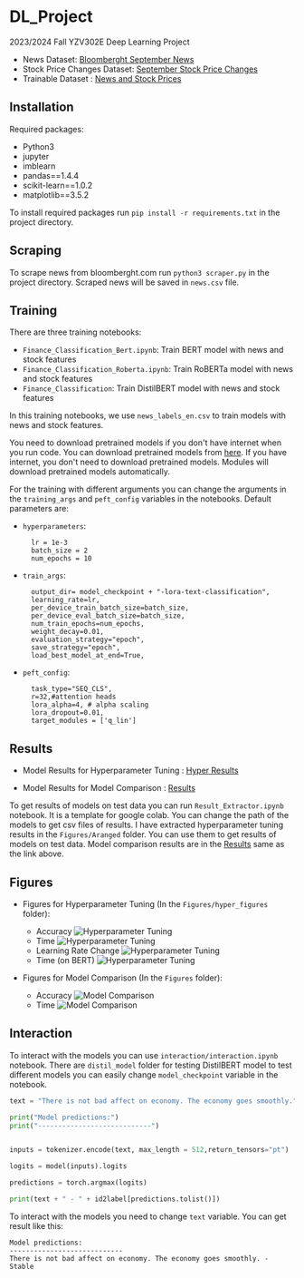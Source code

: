 # DL_Project
2023/2024 Fall YZV302E Deep Learning Project

* News Dataset: [Bloomberght September News](https://drive.google.com/file/d/1mJg4o7veZBX1ZJqGRz4IrLUMOHtTEaHc/view?usp=share_link)
* Stock Price Changes Dataset: [September Stock Price Changes](https://drive.google.com/file/d/1qqQ7saPBtYCXvGTQC2ajNYBlogbG34lf/view?usp=share_link)
* Trainable Dataset : [News and Stock Prices](https://drive.google.com/file/d/1qqQ7saPBtYCXvGTQC2ajNYBlogbG34lf/view?usp=share_link)

## Installation
Required packages:
- Python3
- jupyter
- imblearn
- pandas==1.4.4
- scikit-learn==1.0.2
- matplotlib==3.5.2

To install required packages run `pip install -r requirements.txt` in the project directory.

## Scraping
To scrape news from bloomberght.com run `python3 scraper.py` in the project directory. Scraped news will be saved in `news.csv` file.

## Training 

There are three training notebooks:
- `Finance_Classification_Bert.ipynb`: Train BERT model with news and stock features
- `Finance_Classification_Roberta.ipynb`: Train RoBERTa model with news and stock features
- `Finance_Classification`: Train DistilBERT model with news and stock features

In this training notebooks, we use `news_labels_en.csv` to train models with news and stock features. 

You need to download pretrained models if you don't have internet when you run code. You can download pretrained models from [here](https://huggingface.co/models). If you have internet, you don't need to download pretrained models. Modules will download pretrained models automatically. 

For the training with different arguments you can change the arguments in the `training_args` and `peft_config` variables in the notebooks. Default parameters are:

- `hyperparameters`:

        lr = 1e-3
        batch_size = 2
        num_epochs = 10

- `train_args`:

        output_dir= model_checkpoint + "-lora-text-classification",
        learning_rate=lr,
        per_device_train_batch_size=batch_size,
        per_device_eval_batch_size=batch_size,
        num_train_epochs=num_epochs,
        weight_decay=0.01,
        evaluation_strategy="epoch",
        save_strategy="epoch",
        load_best_model_at_end=True,
    

- `peft_config`:

        task_type="SEQ_CLS",
        r=32,#attention heads
        lora_alpha=4, # alpha scaling
        lora_dropout=0.01,
        target_modules = ['q_lin']

## Results

* Model Results for Hyperparameter Tuning : [Hyper Results](https://drive.google.com/drive/folders/1nXzR6_V4BE6VKsQLvhCzrsFLOlGUOH5d?usp=drive_link)

* Model Results for Model Comparison : [Results](https://drive.google.com/drive/folders/1u2LoNCpA9Lj2NOfbquRah2txCiwIz9se?usp=drive_link)

To get results of models on test data you can run `Result_Extractor.ipynb` notebook. It is a template for google colab. You can change the path of the models to get csv files of results. I have extracted hyperparameter tuning results in the `Figures/Aranged` folder. You can use them to get results of models on test data.
Model comparison results are in the [Results](https://drive.google.com/drive/folders/1u2LoNCpA9Lj2NOfbquRah2txCiwIz9se?usp=drive_link) same as the link above.

## Figures

* Figures for Hyperparameter Tuning (In the `Figures/hyper_figures` folder):
    - Accuracy
    ![Hyperparameter Tuning](Figures/hyper_figures/ASTOR_Head_Accuracy.png)
    - Time 
    ![Hyperparameter Tuning](Figures/hyper_figures/ASTOR_Head_Time.png)
    - Learning Rate Change
    ![Hyperparameter Tuning](Figures/hyper_figures/ASTOR_Learning_Accuracy.png)
    - Time (on BERT)
    ![Hyperparameter Tuning](Figures/hyper_figures/Bert_LoRA_Time.png)

* Figures for Model Comparison (In the `Figures` folder):
    - Accuracy
    ![Model Comparison](Figures/Model_comparison.png)
    - Time 
    ![Model Comparison](Figures/Model_comparison_time.png)

## Interaction 

To interact with the models you can use `interaction/interaction.ipynb` notebook. 
There are `distil_model` folder for testing DistilBERT model to test different models you can easily change `model_checkpoint` variable in the notebook.

```python
text = "There is not bad affect on economy. The economy goes smoothly."

print("Model predictions:")
print("----------------------------")


inputs = tokenizer.encode(text, max_length = 512,return_tensors="pt")

logits = model(inputs).logits

predictions = torch.argmax(logits)

print(text + " - " + id2label[predictions.tolist()])  
```
To interact with the models you need to change `text` variable. You can get result like this:

```
Model predictions:
----------------------------
There is not bad affect on economy. The economy goes smoothly. - Stable
```











